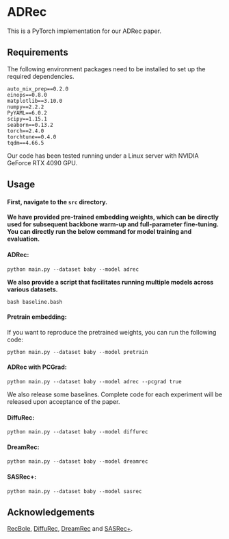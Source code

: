 # ADRec

This is a PyTorch implementation for our ADRec paper.

## Requirements

The following environment packages need to be installed to set up the required dependencies.

```
auto_mix_prep==0.2.0
einops==0.8.0
matplotlib==3.10.0
numpy==2.2.2
PyYAML==6.0.2
scipy==1.15.1
seaborn==0.13.2
torch==2.4.0
torchtune==0.4.0
tqdm==4.66.5
```

Our code has been tested running under a Linux server with NVIDIA GeForce RTX 4090 GPU. 

## Usage

#### **First, navigate to the `src` directory.**

**We have provided pre-trained embedding weights, which can be directly used for subsequent backbone warm-up and full-parameter fine-tuning. You can directly run the below command for model training and evaluation.**

#### ADRec:

```
python main.py --dataset baby --model adrec
```

**We also provide a script that facilitates running multiple models across various datasets.**

```
bash baseline.bash
```

#### Pretrain embedding:

If you want to reproduce the pretrained weights, you can run the following code:

```
python main.py --dataset baby --model pretrain
```

#### ADRec with PCGrad:

```
python main.py --dataset baby --model adrec --pcgrad true
```



We also release some baselines.  Complete code for each experiment will be released upon acceptance of the paper.

#### DiffuRec:

```
python main.py --dataset baby --model diffurec
```

#### DreamRec:

```
python main.py --dataset baby --model dreamrec
```

#### SASRec+:

```
python main.py --dataset baby --model sasrec
```



## Acknowledgements

[RecBole](https://recbole.io/), [DiffuRec](https://github.com/WHUIR/DiffuRec), [DreamRec](https://github.com/YangZhengyi98/DreamRec) and [SASRec+](https://github.com/antklen/sasrec-bert4rec-recsys23).

